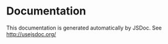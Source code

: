 Documentation
=============

This documentation is generated automatically by JSDoc. See
http://usejsdoc.org/

